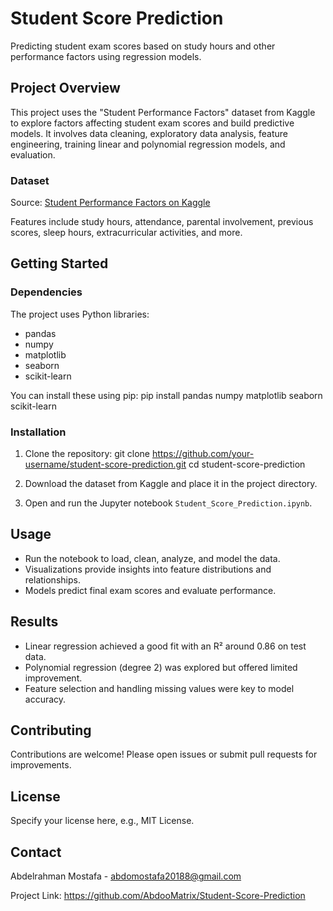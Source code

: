 # Student Score Prediction

Predicting student exam scores based on study hours and other performance factors using regression models.

## Project Overview

This project uses the "Student Performance Factors" dataset from Kaggle to explore factors affecting student exam scores and build predictive models. It involves data cleaning, exploratory data analysis, feature engineering, training linear and polynomial regression models, and evaluation.

### Dataset

Source: [Student Performance Factors on Kaggle](https://www.kaggle.com/datasets/lainguyn123/student-performance-factors)

Features include study hours, attendance, parental involvement, previous scores, sleep hours, extracurricular activities, and more.

## Getting Started

### Dependencies

The project uses Python libraries:

- pandas
- numpy
- matplotlib
- seaborn
- scikit-learn

You can install these using pip: 
pip install pandas numpy matplotlib seaborn scikit-learn


### Installation

1. Clone the repository:
git clone https://github.com/your-username/student-score-prediction.git
cd student-score-prediction

2. Download the dataset from Kaggle and place it in the project directory.

3. Open and run the Jupyter notebook `Student_Score_Prediction.ipynb`.

## Usage

- Run the notebook to load, clean, analyze, and model the data.
- Visualizations provide insights into feature distributions and relationships.
- Models predict final exam scores and evaluate performance.

## Results

- Linear regression achieved a good fit with an R² around 0.86 on test data.
- Polynomial regression (degree 2) was explored but offered limited improvement.
- Feature selection and handling missing values were key to model accuracy.

## Contributing

Contributions are welcome! Please open issues or submit pull requests for improvements.

## License

Specify your license here, e.g., MIT License.

## Contact

Abdelrahman Mostafa - abdomostafa20188@gmail.com

Project Link: https://github.com/AbdooMatrix/Student-Score-Prediction
